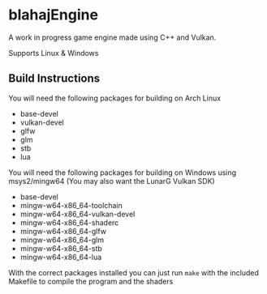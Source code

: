 # blahajEngine
A work in progress game engine made using C++ and Vulkan.

Supports Linux & Windows

## Build Instructions
You will need the following packages for building on Arch Linux
- base-devel
- vulkan-devel
- glfw
- glm
- stb
- lua

You will need the following packages for building on Windows using msys2/mingw64 (You may also want the LunarG Vulkan SDK)
- base-devel
- mingw-w64-x86_64-toolchain
- mingw-w64-x86_64-vulkan-devel
- mingw-w64-x86_64-shaderc
- mingw-w64-x86_64-glfw
- mingw-w64-x86_64-glm
- mingw-w64-x86_64-stb
- mingw-w64-x86_64-lua

With the correct packages installed you can just run `make` with the included Makefile to compile the program and the shaders
